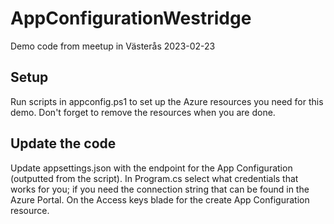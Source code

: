 # AppConfigurationWestridge
Demo code from meetup in Västerås 2023-02-23

## Setup
Run scripts in appconfig.ps1 to set up the Azure resources you need for this demo. Don't forget to remove the resources when you are done.

## Update the code
Update appsettings.json with the endpoint for the App Configuration (outputted from the script). In Program.cs select what credentials that works for you; if you need the connection string that can be found in the Azure Portal. On the Access keys blade for the create App Configuration resource.